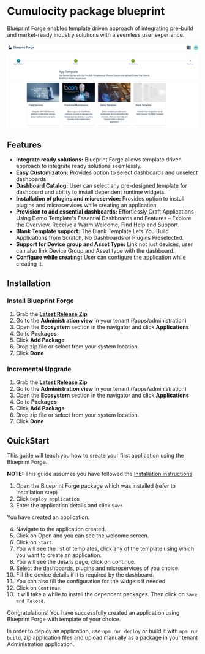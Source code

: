 # Cumulocity package blueprint

Blueprint Forge enables template driven approach of integrating pre-build and market-ready industry solutions
with a seemless user experience. 

![BlueprintForge](assets/blueprint-forge.png)

## Features
* **Integrate ready solutions:** Blueprint Forge allows template driven approach to integrate ready solutions seemlessly.
* **Easy Customizaton:** Provides option to select dashboards and unselect dashboards.
* **Dashboard Catalog:** User can select any pre-designed template for dashboard and ability to install dependent runtime widgets.
* **Installation of plugins and microservice:** Provides option to install plugins and microservices while creating an application.
* **Provision to add essential dashboards:** Effortlessly Craft Applications Using Demo Template's Essential Dashboards and Features – Explore the Overview, Receive a Warm Welcome, Find Help and Support.
* **Blank Template support:** The Blank Template Lets You Build Applications from Scratch, No Dashboards or Plugins Preselected.
* **Support for Device group and Asset Type:** Link not just devices, user can also link Device Group and Asset type with the dashboard.
* **Configure while creating:** User can configure the application while creating it.

## Installation

### Install Blueprint Forge

1. Grab the **[Latest Release Zip](https://github.com/SoftwareAG/cumulocity-blueprint-forge/releases)**
2. Go to the **Administration view** in your tenant (/apps/administration)
3. Open the **Ecosystem** section in the navigator and click **Applications**
4. Go to **Packages**
5. Click **Add Package**
6. Drop zip file or select from your system location.
7. Click **Done**

### Incremental Upgrade

1. Grab the **[Latest Release Zip](https://github.com/SoftwareAG/cumulocity-blueprint-forge/releases)**
2. Go to the **Administration view** in your tenant (/apps/administration)
3. Open the **Ecosystem** section in the navigator and click **Applications**
4. Go to **Packages**
5. Click **Add Package**
6. Drop zip file or select from your system location.
7. Click **Done**

## QuickStart

This guide will teach you how to create your first application using the Blueprint Forge.

**NOTE:** This guide assumes you have followed the [Installation instructions](#Installation)

1. Open the Blueprint Forge package which was installed (refer to Installation step)
2. Click `Deploy application`
3. Enter the application details and click `Save`


You have created an application.

4. Navigate to the application created.
5. Click on Open and you can see the welcome screen.
6. Click on `Start`.
7. You will see the list of templates, click any of the template using which you want to create an application.
8. You will see the details page, click on continue.
9. Select the dashboards, plugins and microservices of you choice.
10. Fill the device details if it is required by the dashboard.
11. You can also fill the configuration for the widgets if needed.
12. Click on `Continue`.
13. It will take a while to install the dependent packages. Then click on `Save and Reload`.

Congratulations! You have successfully created an application using Blueprint Forge with template of your choice.


In order to deploy an application, use `npm run deploy` or build it with `npm run build`, zip application files and upload manually as a package in your tenant Administration application. 


